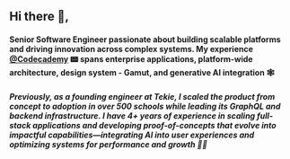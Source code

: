 ## Hi there 👋,

#### Senior Software Engineer passionate about building scalable platforms and driving innovation across complex systems. My experience [@Codecademy](https://www.codecademy.com/profiles/smithg09) 📟  spans enterprise applications, platform-wide architecture, design system - Gamut, and generative AI integration 🕸️

##### Previously, as a founding engineer at Tekie, I scaled the product from concept to adoption in over 500 schools while leading its GraphQL and backend infrastructure. I have 4+ years of experience in scaling full-stack applications and developing proof-of-concepts that evolve into impactful capabilities—integrating AI into user experiences and optimizing systems for performance and growth 👨‍💻
